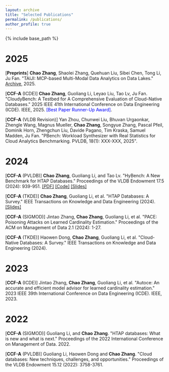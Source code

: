 ```yaml
---
layout: archive
title: "Selected Publications"
permalink: /publications/
author_profile: true
---
```

{% include base_path %}

2025
====
[**Preprints**] **Chao Zhang**, Shaolei Zhang, Quehuan Liu, Sibei Chen, Tong Li, Ju Fan. "TAIJI: MCP-based Multi-Modal Data Analytics on Data Lakes." [Archive](https://arxiv.org/abs/2505.11270), 2025.

[**CCF-A** (ICDE)] **Chao Zhang**, Guoliang Li, Leyao Liu, Tao Lv, Ju Fan. "CloudyBench: A Testbed for A Comprehensive Evaluation of Cloud-Native Databases." 2025 IEEE 41th International Conference on Data Engineering (ICDE). IEEE, 2025. <span style="color:blue"> [Best Paper Runner-Up Award]</span>.

[**CCF-A** (VLDB Revision)] Yan Zhou, Chunwei Liu, Bhuvan Urgaonkar, Zhengle Wang, Magnus Mueller, **Chao Zhang**, Songyue Zhang, Pascal Pfeil, Dominik Horn, Zhengchun Liu, Davide Pagano, Tim Kraska, Samuel Madden, Ju Fan. "PBench: Workload Synthesizer with Real Statistics for Cloud Analytics Benchmarking. PVLDB, 18(1): XXX-XXX, 2025".

2024
====
[**CCF-A** (PVLDB)] **Chao Zhang**, Guoliang Li, and Tao Lv. "HyBench: A New Benchmark for HTAP Databases." Proceedings of the VLDB Endowment 17.5 (2024): 939-951. [[PDF]](https://www.vldb.org/pvldb/vol17/p939-zhang.pdf) [[Code]](https://github.com/Rucchao/HyBench-2023) [[Slides]](https://rucchao.github.io/files/HyBench_Slides.pdf)

[**CCF-A** (TKDE)] **Chao Zhang**, Guoliang Li, et al. "HTAP Databases: A Survey." IEEE Transactions on Knowledge and Data Engineering (2024).  [[Slides]](https://rucchao.github.io/files/sigmod22-htap-slides_compressed.pdf)

[**CCF-A** (SIGMOD)] Jintao Zhang, **Chao Zhang**, Guoliang Li, et al. "PACE: Poisoning Attacks on Learned Cardinality Estimation." Proceedings of the ACM on Management of Data 2.1 (2024): 1-27.

[**CCF-A** (TKDE)] Haowen Dong, **Chao Zhang**, Guoliang Li, et al. "Cloud-Native Databases: A Survey." IEEE Transactions on Knowledge and Data Engineering (2024).

2023
====

[**CCF-A** (ICDE)] Jintao Zhang, **Chao Zhang**, Guoliang Li, et al. "Autoce: An accurate and efficient model advisor for learned cardinality estimation." 2023 IEEE 39th International Conference on Data Engineering (ICDE). IEEE, 2023.

2022
====

[**CCF-A** (SIGMOD)] Guoliang Li, and **Chao Zhang**. "HTAP databases: What is new and what is next." Proceedings of the 2022 International Conference on Management of Data. 2022.

[**CCF-A** (PVLDB)]  Guoliang Li, Haowen Dong and **Chao Zhang**. "Cloud databases: New techniques, challenges, and opportunities." Proceedings of the VLDB Endowment 15.12 (2022): 3758-3761.
